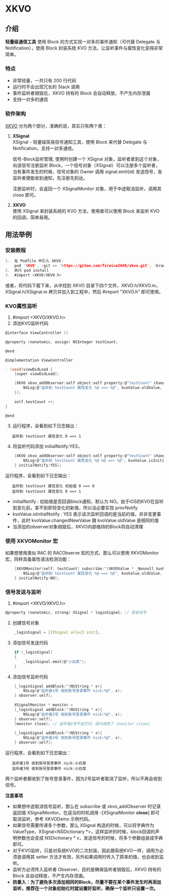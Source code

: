 # XKVO

## 介绍
**轻量级通信工具** 使用 Block 的方式实现一对多的事件通知（可代替 Delegate 与 Notification），使用 Block 封装系统 KVO 方法，让监听事件与属性变化变得非常简单。

### 特点
 * 非常轻量，一共只有 200 行代码
 * 运行时不会出现冗长的 Stack 调用
 * 事件监听者销毁后，XKVO 持有的 Block 会自动释放，不产生内存泄漏
 * 支持一对多的通信

### 软件架构
[XKVO](https://gitee.com/fireice2048/xkvo) 分为两个部分，准确的说，其实只有两个类：
1. **XSignal**  
   XSignal - 轻量级简易信号通知工具，使用 Block 来代替 Delegate 与 Notification，支持一对多通信。

   信号-Block监听管理, 使用时创建一个 XSignal 对象，监听者拿到这个对象，向该信号注册监听 Block，一个信号对象（XSignal）可以注册多个监听者，当有事件发生的时候，信号对象的 Owner 调用 signal.emit(id) 发送信号，各监听者便能收到通知，先注册先到达。 
   
   注册监听时，会返回一个 XSignalMonitor 对象，用于中途取消监听，调用其 close 即可。
   
2. **XKVO**  
   使用 XSignal 来封装系统的 KVO 方法，使用者可以使用 Block 来监听 KVO 的回调，简单易用。 
   

## 用法举例

### 安装教程
```c
1.  在 Podfile 中引入 XKVO： 
    pod 'XKVO', :git => 'https://gitee.com/fireice2048/xkvo.git', :branch => 'master'
2.  执行 pod install
3.  #import <XKVO/XKVO.h>
```
或者，将代码下载下来，从中找到 XKVO 目录下四个文件，XKVO.h/XKVO.m，XSignal.h/XSignal.m 拷贝并加入到工程中，然后 #import "XKVO.h" 即可使用。
### KVO属性监听

1.  #import  <XKVO/XKVO.h>
2.  添加KVO监听代码

```c
@interface ViewController ()

@property (nonatomic, assign) NSInteger testCount;

@end

@implementation ViewController

- (void)viewDidLoad {
    [super viewDidLoad];

    [XKVO xkvo_addObserver:self object:self property:@"testCount" changedBlock:^(XKVOValue * _Nonnull kvoValue) {
        NSLog(@"监听到 testCount 属性变化 %@ ==> %@", kvoValue.oldValue, kvoValue.changedNewValue);
    }];
    
    self.testCount ++;
}

@end

```

3.  运行程序，会看到如下日志输出：
```
   监听到 testCount 属性变化 0 ==> 1
```

4.  将监听代码添加 initialNotify:YES，
```c
    [XKVO xkvo_addObserver:self object:self property:@"testCount" changedBlock:^(XKVOValue * _Nonnull kvoValue) {
        NSLog(@"监听到 testCount 属性变化 %@ %@ ==> %@", kvoValue.isInitialNotify ? @"是初始值" : @"", kvoValue.oldValue, kvoValue.changedNewValue);
    } initialNotify:YES];
```
运行程序，会看到如下日志输出：
```
   监听到 testCount 属性变化 初始值 0 ==> 0
   监听到 testCount 属性变化 0 ==> 1
```
 * initialNotify : 初始值是否回调block通知，默认为 NO。由于iOS的KVO在监听到变化前，拿不到即将变化的新值，所以没必要实现 priorNotify
 * kvoValue.isInitialNotify : YES 表示该次监听回调的是当前的值，并非变更事件，此时 kvoValue.changedNewValue 跟 kvoValue.oldValue 是相同的值
 * 当添加的observer对象销毁后，XKVO内部维持的Block将自动清理

### 使用 XKVOMonitor 宏
如果想使用类似 RAC 的 RACObserve 宏的方式，那么可以使用 XKVOMonitor 宏，同样具备属性语法检测功能：
```c
    [XKVOMonitor(self, testCount) subscribe:^(XKVOValue * _Nonnull kvoValue) {
        NSLog(@"监听到 testCount 属性变化 %@ ==> %@", kvoValue.oldValue, kvoValue.changedNewValue);
    } initialNotify:NO];
```

### 信号发送与监听

1.  #import  <XKVO/XKVO.h>
```c
@property (nonatomic, strong) XSignal * loginSignal; // 登录信号
```
2.  创建信号对象
```c
    _loginSignal = [[XSignal alloc] init];
```
3.  添加信号发送代码
```c
    if (_loginSignal)
    {
        _loginSignal.emit(@"小白菜");
    }
```
4.  添加信号监听代码
```c
    [_loginSignal addBlock:^(NSString * x){
        NSLog(@"监听者1号 收到账号登录事件 nick:%@", x);
    } observer:self];
    
    XSignalMonitor * monitor =
    [_loginSignal addBlock:^(NSString * x){
        NSLog(@"监听者2号 收到账号登录事件 nick:%@", x); 
    } observer:self];
    [monitor close]; // 监听者2号不会打印，因为调用了 [monitor close]
    
    [_loginSignal addBlock:^(NSString * x){
        NSLog(@"监听者3号 收到账号登录事件 nick:%@", x);
    } observer:self];
```
运行程序，会看到如下日志输出：
```
   监听者1号 收到账号登录事件 nick:小白菜
   监听者3号 收到账号登录事件 nick:小白菜
```
两个监听者都收到了账号登录事件，因为2号监听者取消了监听，所以不再会收到信号。

**注意事项**  
+ 如果想中途取消信号监听，那么在 subscribe 或 xkvo_addObserver 时记录返回值 XSignalMonitor，在适当的时机调用 -[XSignalMonitor **close**] 即可取消监听，参考 XKVODemo 示例代码。
+ 如果信号需要传递多个参数，那么 XSignal 构造的时候，可以将字典作为 ValueType，XSignal<NSDictionary *>，这样监听的时候，block回调的声明参数也会变成 NSDictionary * x，发送信号的时候，将多个参数组装成字典即可。
+ 对于KVO监听，只是对系统KVO的二次封装，因此跟系统KVO一样，调用方必须是调用其 setter 方法才有效，另外如果调用时传入了原来的值，也会收到监听。
+ 监听方必须传入监听者 Observer，目的是确保监听者销毁后，XKVO 持有的 Block 会自动释放，不产生内存泄漏。
+ **防重入：为了避免多次添加相同的Block，尽量不要在某个事件发生时再添加监听，推荐在一个对象初始化时就设置好监听，确保一个监听只设置一次。**


